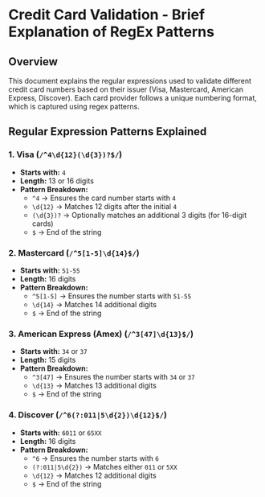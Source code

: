 # Credit Card Validation - Brief Explanation of RegEx Patterns

## Overview
This document explains the regular expressions used to validate different credit card numbers based on their issuer (Visa, Mastercard, American Express, Discover). Each card provider follows a unique numbering format, which is captured using regex patterns.

## Regular Expression Patterns Explained

### 1. **Visa** (`/^4\d{12}(\d{3})?$/`)
   - **Starts with:** `4`
   - **Length:** 13 or 16 digits
   - **Pattern Breakdown:**
     - `^4` → Ensures the card number starts with `4`
     - `\d{12}` → Matches 12 digits after the initial `4`
     - `(\d{3})?` → Optionally matches an additional 3 digits (for 16-digit cards)
     - `$` → End of the string

### 2. **Mastercard** (`/^5[1-5]\d{14}$/`)
   - **Starts with:** `51-55`
   - **Length:** 16 digits
   - **Pattern Breakdown:**
     - `^5[1-5]` → Ensures the number starts with `51-55`
     - `\d{14}` → Matches 14 additional digits
     - `$` → End of the string

### 3. **American Express (Amex)** (`/^3[47]\d{13}$/`)
   - **Starts with:** `34` or `37`
   - **Length:** 15 digits
   - **Pattern Breakdown:**
     - `^3[47]` → Ensures the number starts with `34` or `37`
     - `\d{13}` → Matches 13 additional digits
     - `$` → End of the string

### 4. **Discover** (`/^6(?:011|5\d{2})\d{12}$/`)
   - **Starts with:** `6011` or `65XX`
   - **Length:** 16 digits
   - **Pattern Breakdown:**
     - `^6` → Ensures the number starts with `6`
     - `(?:011|5\d{2})` → Matches either `011` or `5XX`
     - `\d{12}` → Matches 12 additional digits
     - `$` → End of the string


